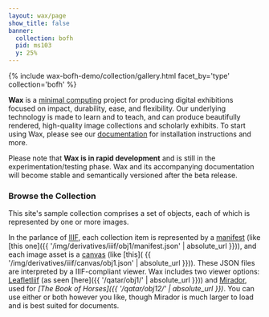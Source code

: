 ```yaml
---
layout: wax/page
show_title: false
banner:
  collection: bofh
  pid: ms103
  y: 25%
---
```



{% include wax-bofh-demo/collection/gallery.html facet_by='type' collection='bofh' %}


__Wax__ is a [minimal computing](http://go-dh.github.io/mincomp/) project for producing digital exhibitions focused on impact, durability, ease, and flexibility. Our underlying technology is made to learn and to teach, and can produce beautifully rendered, high-quality image collections and scholarly exhibits. To start using Wax, please see our [documentation](https://minicomp.github.io/wiki/#/wax/) for installation instructions and more.

Please note that __Wax is in rapid development__ and is still in the experimentation/testing phase. Wax and its accompanying documentation will become stable and semantically versioned after the beta release.

### Browse the Collection


This site's sample collection comprises a set of objects, each of which is represented by one or more images.

In the parlance of [IIIF](http://iiif.io/), each collection item is represented by a [manifest](https://iiif.io/api/presentation/2.0/#manifest) (like [this one]({{ '/img/derivatives/iiif/obj1/manifest.json' | absolute_url }})), and each image asset is a [canvas](https://iiif.io/api/presentation/2.0/#canvas) (like [this]( {{ '/img/derivatives/iiif/canvas/obj1.json' | absolute_url }})). These JSON files are interpreted by a IIIF-compliant viewer. Wax includes two viewer options: [LeafletIiif](https://github.com/mejackreed/Leaflet-IIIF) (as seen [here]({{ '/qatar/obj1/' | absolute_url }})) and [Mirador](http://projectmirador.org/), used for _[The Book of Horses]({{ '/qatar/obj12/' | absolute_url }})_. You can use either or both however you like, though Mirador is much larger to load and is best suited for documents.
